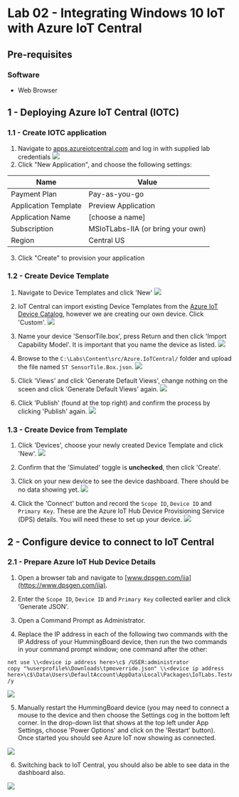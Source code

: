# Lab 02 - Integrating Windows 10 IoT with Azure IoT Central

## Pre-requisites

### Software
* Web Browser

## 1 - Deploying Azure IoT Central (IOTC)

### 1.1 - Create IOTC application

1. Navigate to [apps.azureiotcentral.com](https://apps.azureiotcentral.com) and log in with supplied lab credentials
![](./media/2_iotc1.png)
2. Click "New Application", and choose the following settings:

|Name    |Value|
|--------|-----|
|Payment Plan|Pay-as-you-go|
|Application Template|Preview Application|
|Application Name|[choose a name]|
|Subscription|MSIoTLabs-IIA (or bring your own)|
|Region|Central US|

3. Click "Create" to provision your application


### 1.2 - Create Device Template

1. Navigate to Device Templates and click 'New'
![](./media/2_iotc2.png)

1. IoT Central can import existing Device Templates from the [Azure IoT Device Catalog](), however we are creating our own device. Click 'Custom'.
![](./media/2_iotc3.png)

1. Name your device 'SensorTile.box', press Return and then click 'Import Capability Model'.  It is important that you name the device as listed.
![](./media/2_iotc4.png)

1. Browse to the `C:\Labs\Content\src/Azure.IoTCentral/` folder and upload the file named `ST SensorTile.Box.json`.
![](./media/2_iotc5.png)

1. Click 'Views' and click 'Generate Default Views', change nothing on the sceen and click 'Generate Default Views' again.
![](./media/2_iotc7.png)

1. Click 'Publish' (found at the top right) and confirm the process by clicking 'Publish' again.
![](./media/2_iotc6.png)

### 1.3 - Create Device from Template

1. Click 'Devices', choose your newly created Device Template and click 'New'.
![](./media/2_iotc8.png)

2. Confirm that the 'Simulated' toggle is **unchecked**, then click 'Create'.

3. Click on your new device to see the device dashboard. There should be no data showing yet.
![](./media/2_iotc9.png)

4. Click the 'Connect' button and record the `Scope ID`, `Device ID` and `Primary Key`. These are the Azure IoT Hub Device Provisioning Service (DPS) details. You will need these to set up your device.
![](./media/2_iotc10.png)

## 2 - Configure device to connect to IoT Central

### 2.1 - Prepare Azure IoT Hub Device Details
1. Open a browser tab and navigate to [www.dpsgen.com/iia](https://www.dpsgen.com/iia).

2. Enter the `Scope ID`, `Device ID` and `Primary Key` collected earlier and click 'Generate JSON'. 

3. Open a Command Prompt as Administrator.
4. Replace the IP address in each of the following two commands with the IP Address of your HummingBoard device, then run the two commands in your command prompt window; one command after the other:
```batch
net use \\<device ip address here>\c$ /USER:administrator
copy "%userprofile%\Downloads\tpmoverride.json" \\<device ip address here>\c$\Data\Users\DefaultAccount\AppData\Local\Packages\IoTLabs.TestApp.App_wqmbmn0a4bde6\LocalState /y
```
![](./media/2_13.png)

5. Manually restart the HummingBoard device (you may need to connect a mouse to the device and then choose the Settings cog in the bottom left corner. In the drop-down list that shows at the top left under App Settings, choose 'Power Options' and click on the 'Restart' button). Once started you should see Azure IoT now showing as connected.

![](./media/2_14.png)

6. Switching back to IoT Central, you should also be able to see data in the dashboard also.

![](./media/2_15.png)
